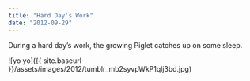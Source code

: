```yaml
---
title: "Hard Day's Work"
date: "2012-09-29"
---
```


During a hard day’s work, the growing Piglet catches up on some sleep.

![yo yo]({{ site.baseurl }}/assets/images/2012/tumblr_mb2syvpWkP1qlj3bd.jpg)

